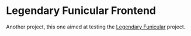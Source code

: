 # Legendary Funicular Frontend

Another project, this one aimed at testing the [Legendary Funicular](https://github.com/nstoker/legendary-funicular-frontend) project.
